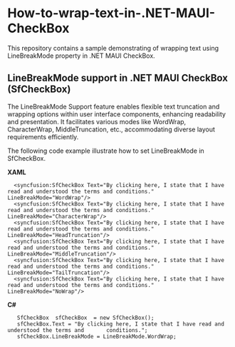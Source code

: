 # How-to-wrap-text-in-.NET-MAUI-CheckBox
This repository contains a sample demonstrating of wrapping text using LineBreakMode property in .NET MAUI CheckBox.

## LineBreakMode support in .NET MAUI CheckBox (SfCheckBox)
The LineBreakMode Support feature enables flexible text truncation and wrapping options within user interface components, enhancing readability and presentation. It facilitates various modes like WordWrap, CharacterWrap, MiddleTruncation, etc., accommodating diverse layout requirements efficiently.

The following code example illustrate how to set LineBreakMode in SfCheckBox.

**XAML**
```
  <syncfusion:SfCheckBox Text="By clicking here, I state that I have read and understood the terms and conditions." LineBreakMode="WordWrap"/>
  <syncfusion:SfCheckBox Text="By clicking here, I state that I have read and understood the terms and conditions." LineBreakMode="CharacterWrap"/>
  <syncfusion:SfCheckBox Text="By clicking here, I state that I have read and understood the terms and conditions." LineBreakMode="HeadTruncation"/>
  <syncfusion:SfCheckBox Text="By clicking here, I state that I have read and understood the terms and conditions." LineBreakMode="MiddleTruncation"/>
  <syncfusion:SfCheckBox Text="By clicking here, I state that I have read and understood the terms and conditions." LineBreakMode="TailTruncation"/>
  <syncfusion:SfCheckBox Text="By clicking here, I state that I have read and understood the terms and conditions." LineBreakMode="NoWrap"/>

```

**C#**
```
   SfCheckBox  sfCheckBox  = new SfCheckBox();
   sfCheckBox.Text = "By clicking here, I state that I have read and understood the terms and       conditions.";
   sfCheckBox.LineBreakMode = LineBreakMode.WordWrap; 

```